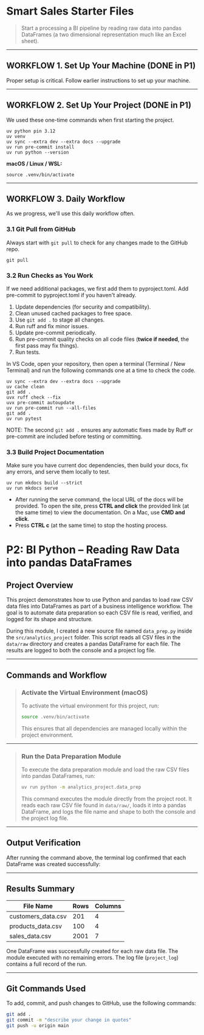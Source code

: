 # Smart Sales Starter Files

> Start a processing a BI pipeline by reading raw data into pandas DataFrames (a two dimensional representation much like an Excel sheet).

---

## WORKFLOW 1. Set Up Your Machine (DONE in P1)

Proper setup is critical. Follow earlier instructions to set up your machine.

---

## WORKFLOW 2. Set Up Your Project (DONE in P1)

We used these one-time commands when first starting the project.

```shell
uv python pin 3.12
uv venv
uv sync --extra dev --extra docs --upgrade
uv run pre-commit install
uv run python --version

```

**macOS / Linux / WSL:**

```shell
source .venv/bin/activate
```

---

## WORKFLOW 3. Daily Workflow

As we progress, we'll use this daily workflow often.

### 3.1 Git Pull from GitHub

Always start with `git pull` to check for any changes made to the GitHub repo.

```shell
git pull
```

### 3.2 Run Checks as You Work

If we need additional packages, we first add them to pyproject.toml.
Add pre-commit to pyproject.toml if you haven't already.

1. Update dependencies (for security and compatibility).
2. Clean unused cached packages to free space.
3. Use `git add .` to stage all changes.
4. Run ruff and fix minor issues.
5. Update pre-commit periodically.
6. Run pre-commit quality checks on all code files (**twice if needed**, the first pass may fix things).
7. Run tests.

In VS Code, open your repository, then open a terminal (Terminal / New Terminal) and run the following commands one at a time to check the code.

```shell
uv sync --extra dev --extra docs --upgrade
uv cache clean
git add .
uvx ruff check --fix
uvx pre-commit autoupdate
uv run pre-commit run --all-files
git add .
uv run pytest
```

NOTE: The second `git add .` ensures any automatic fixes made by Ruff or pre-commit are included before testing or committing.

### 3.3 Build Project Documentation

Make sure you have current doc dependencies, then build your docs, fix any errors, and serve them locally to test.

```shell
uv run mkdocs build --strict
uv run mkdocs serve
```

- After running the serve command, the local URL of the docs will be provided. To open the site, press **CTRL and click** the provided link (at the same time) to view the documentation. On a Mac, use **CMD and click**.
- Press **CTRL c** (at the same time) to stop the hosting process.

# P2: BI Python – Reading Raw Data into pandas DataFrames

## Project Overview
This project demonstrates how to use Python and pandas to load raw CSV data files into DataFrames as part of a business intelligence workflow.
The goal is to automate data preparation so each CSV file is read, verified, and logged for its shape and structure.

During this module, I created a new source file named `data_prep.py` inside the `src/analytics_project` folder.
This script reads all CSV files in the `data/raw` directory and creates a pandas DataFrame for each file.
The results are logged to both the console and a project log file.

---

## Commands and Workflow

> ### Activate the Virtual Environment (macOS)
> To activate the virtual environment for this project, run:
>
> ```bash
> source .venv/bin/activate
> ```
>
> This ensures that all dependencies are managed locally within the project environment.

---

> ### Run the Data Preparation Module
> To execute the data preparation module and load the raw CSV files into pandas DataFrames, run:
>
> ```bash
> uv run python -m analytics_project.data_prep
> ```
>
> This command executes the module directly from the project root.
> It reads each raw CSV file found in `data/raw/`, loads it into a pandas DataFrame, and logs the file name and shape to both the console and the project log file.

---

## Output Verification

After running the command above, the terminal log confirmed that each DataFrame was created successfully:

---

## Results Summary

| File Name            | Rows | Columns |
|----------------------|------|----------|
| customers_data.csv   | 201  | 4        |
| products_data.csv    | 100  | 4        |
| sales_data.csv       | 2001 | 7        |

One DataFrame was successfully created for each raw data file.
The module executed with no remaining errors.
The log file (`project_log`) contains a full record of the run.

---

## Git Commands Used

To add, commit, and push changes to GitHub, use the following commands:

```bash
git add .
git commit -m "describe your change in quotes"
git push -u origin main


